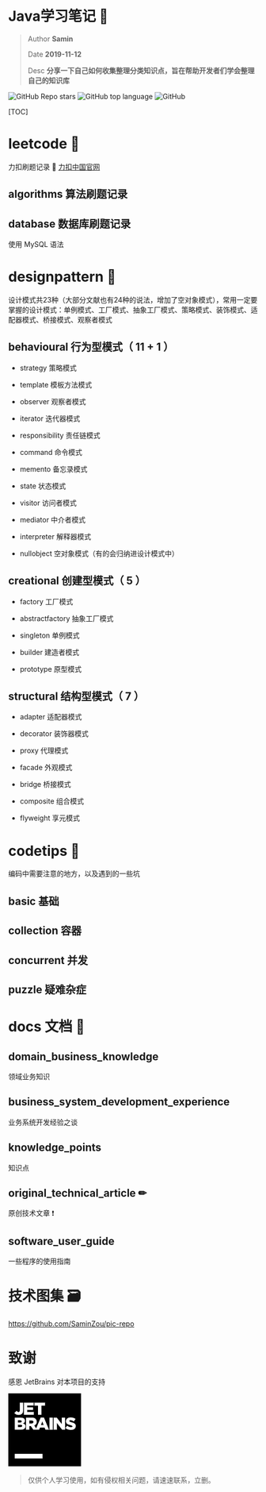 # Java学习笔记 🚀

> Author **Samin**
>
> Date **2019-11-12**
>
> Desc **分享一下自己如何收集整理分类知识点，旨在帮助开发者们学会整理自己的知识库**

![GitHub Repo stars](https://img.shields.io/github/stars/SaminZou/study-prj?style=social)
![GitHub top language](https://img.shields.io/github/languages/top/SaminZou/study-prj)
![GitHub](https://img.shields.io/github/license/SaminZou/study-prj)

[TOC]

# leetcode 📘

力扣刷题记录 📎 [力扣中国官网](https://leetcode-cn.com/)

## algorithms 算法刷题记录

## database 数据库刷题记录

使用 MySQL 语法

# designpattern 📗

设计模式共23种（大部分文献也有24种的说法，增加了空对象模式），常用一定要掌握的设计模式：单例模式、工厂模式、抽象工厂模式、策略模式、装饰模式、适配器模式、桥接模式、观察者模式

## behavioural 行为型模式（ 11 + 1 ）

- strategy 策略模式

- template 模板方法模式

- observer 观察者模式

- iterator 迭代器模式

- responsibility 责任链模式

- command 命令模式

- memento 备忘录模式

- state 状态模式

- visitor 访问者模式

- mediator 中介者模式

- interpreter 解释器模式

- nullobject 空对象模式（有的会归纳进设计模式中）

## creational 创建型模式（ 5 ）

- factory 工厂模式

- abstractfactory 抽象工厂模式

- singleton 单例模式

- builder 建造者模式

- prototype 原型模式

## structural 结构型模式（ 7 ）

- adapter 适配器模式

- decorator 装饰器模式

- proxy 代理模式

- facade 外观模式

- bridge 桥接模式

- composite 组合模式

- flyweight 享元模式

# codetips 📕

编码中需要注意的地方，以及遇到的一些坑

## basic 基础

## collection 容器

## concurrent 并发

## puzzle 疑难杂症

# docs 文档 📙

## domain_business_knowledge

领域业务知识

## business_system_development_experience

业务系统开发经验之谈

## knowledge_points

知识点

## original_technical_article ✏

原创技术文章 ❗

## software_user_guide

一些程序的使用指南

# 技术图集 🗃

https://github.com/SaminZou/pic-repo

# 致谢

感恩 JetBrains 对本项目的支持

[![JetBrains](jetbrains.png)](https://www.jetbrains.com)



> 仅供个人学习使用，如有侵权相关问题，请速速联系，立删。